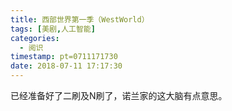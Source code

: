 ```yaml
---
title: 西部世界第一季（WestWorld）
tags: [美剧,人工智能]
categories:
  - 阅识
timestamp: pt=0711171730
date: 2018-07-11 17:17:30
---
```

已经准备好了二刷及N刷了，诺兰家的这大脑有点意思。